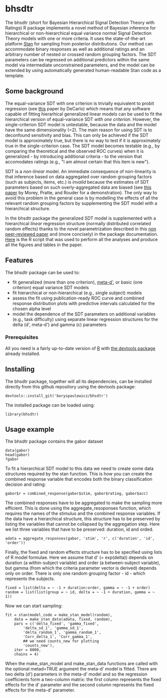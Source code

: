# bhsdtr

The bhsdtr (short for Bayesian Hierarchical Signal Detection Theory
with Ratings) R package implements a novel method of Bayesian
inference for hierarchical or non-hierarchical equal variance normal
Signal Detection Theory models with one or more criteria. It uses the
state-of-the-art platform [Stan](http://mc-stan.org/) for sampling
from posterior distributions. Our method can accommodate binary
responses as well as additional ratings and an arbitrary number of
nested or crossed random grouping factors. The SDT parameters can be
regressed on additional predictors within the same model via
intermediate unconstrained parameters, and the model can be extended
by using automatically generated human-readable Stan code as a
template.

## Some background

The equal-variance SDT with one criterion is trivially equivalent to
probit regression (see
[this](http://www.columbia.edu/~ld208/psymeth98.pdf) paper by DeCarlo)
which means that any software capable of fitting hierarhical
generalized linear models can be used to fit the hierarchical version
of equal-variance SDT *with one criterion*. However, the
single-criterion SDT model is untestable, because the data and the
model have the same dimensionality (=2). The main reason for using SDT
is to deconfound sensitivity and bias. This can only be achieved if
the SDT model is approximately true, but there is no way to test if it
is approximately true in the single-criterion case. The SDT model
becomes testable (e.g., by comparing the theoretical and the observed
ROC curves) when it is generalized - by introducing additional
criteria - to the version that accomodates ratings (e.g., "I am almost
certain that this item is new").

SDT is a *non-linear* model. An immediate consequence of non-linearity
is that inference based on data aggregated over random grouping
factors (such as subjects, items, etc.) is *invalid* because the
estimates of SDT parameters based on such overly-aggregated data are
biased (see [this
paper](http://rouder.psyc.missouri.edu/sites/default/files/morey-jmp-zROC-2008_0.pdf)
by Morey, Pratte, and Rouder for a demonstration). The only way to
avoid this problem in the general case is by modelling the effects of
all the relevant random grouping factors by supplementing the SDT
model with a hierarchical structure.

In the bhsdtr package the generalized SDT model is supplemented with a
hierarchical *linear* regression structure (normally distributed
correlated random effects) thanks to the novel parametrization
described in this [non peer-reviewed
paper](https://github.com/boryspaulewicz/bhsdtr/tree/master/inst/preprint/paper.pdf)
and (more concisely) in the package
documentation. [Here](https://github.com/boryspaulewicz/bhsdtr/tree/master/inst/preprint/analysis_script.R)
is the R script that was used to perform all the analyses and produce
all the figures and tables in the paper.

## Features

The bhsdtr package can be used to:

- fit generalized (more than one criterion), [meta-d'](http://www.columbia.edu/~bsm2105/type2sdt/), or basic (one criterion) equal variance SDT models
- fit hierarchical or non-hierarchical (e.g., single subject) models
- assess the fit using publication-ready ROC curve and combined response distribution plots with predictive intervals calculated for the chosen alpha level
- model the dependence of the SDT parameters on additional variables (e.g., task difficulty) using separate linear regression structures for the delta (d', meta-d') and gamma (c) parameters

### Prerequisites

All you need is a fairly up-to-date version of
[R](https://www.r-project.org/) with [the devtools
package](https://cran.r-project.org/web/packages/devtools/index.html)
already installed.

## Installing

The bhsdtr package, together will all its dependencies, can be
installed directly from this github repository using the devtools
package:

```
devtools::install_git('boryspaulewicz/bhsdtr')
```

The installed package can be loaded using:

```
library(bhsdtr)
```

## Usage example

The bhsdtr package contains the gabor dataset


```
data(gabor)
head(gabor)
?gabor
```

To fit a hierarchical SDT model to this data we need to create some
data structures required by the stan function. This is how you can
create the combined response variable that encodes both the binary
classification decision and rating:

```
gabor$r = combined_response(gabor$stim, gabor$rating, gabor$acc)
```

The combined responses have to be aggregated to make the sampling more
efficient. This is done using the aggregate_resoponses function, which
requires the names of the stimulus and the combined response
variables. If the data have a hierarchical structure, this structure
has to be preserved by listing the variables that cannot be collapsed
by the aggregation step. Here we list three variables that have to be
preserved: duration, id and orded.

```
adata = aggregate_responses(gabor, 'stim', 'r', c('duration', 'id', 'order'))
```

Finally, the fixed and random effects structure has to be specified
using lists of R model formulae. Here we assume that d' (= exp(delta))
depends on duration (a within-subject variable) and order (a
between-subject variable), but gamma (from which the criteria
parameter vector is derived) depends only on order. There is only one
random grouping factor - id - which represents the subjects.

```
fixed = list(delta = ~ -1 + duration:order, gamma = ~ -1 + order)
random = list(list(group = ~ id, delta = ~ -1 + duration, gamma = ~ 1))
```

Now we can start sampling:

```
fit = stan(model_code = make_stan_model(random),
    data = make_stan_data(adata, fixed, random),
    pars = c('delta_fixed', 'gamma_fixed',
        'delta_sd_1', 'gamma_sd_1',
        'delta_random_1', 'gamma_random_1',
        'Corr_delta_1', 'Corr_gamma_1',
        ## we need counts_new for plotting
        'counts_new'),
    iter = 8000,
    chains = 4)
```

When the make_stan_model and make_stan_data functions are called with
the optional metad=TRUE argument the meta-d' model is fitted. There
are two delta (d') parameters in the meta-d' model and so the
regression coefficients form a two-column matrix: the first column
represents the fixed effects for the d' parameter and the second
column represents the fixed effects for the meta-d' parameter.